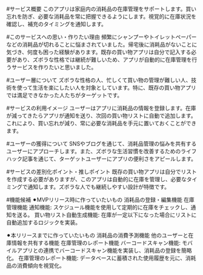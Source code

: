 #サービス概要
このアプリは家庭内の消耗品の在庫管理をサポートします。買い忘れを防ぎ、必要な消耗品を常に把握できるようにします。視覚的に在庫状況を確認し、補充のタイミングを通知します。

#このサービスへの思い・作りたい理由
頻繁にシャンプーやトイレットペーパーなどの消耗品が切れることに悩まされていました。帰宅後に消耗品がないことに気づき、何度も困った経験があります。既存の買い物アプリは自分で記入する必要があり、ズボラな性格では継続が難しいため、アプリが自動的に在庫管理を行うサービスを作りたいと思いました。

#ユーザー層について
ズボラな性格の人、忙しくて買い物の管理が難しい人、技術を使って生活を楽にしたい人を対象としています。特に、既存の買い物アプリでは満足できなかった人たちがターゲットです。

#サービスの利用イメージ
ユーザーはアプリに消耗品の情報を登録します。在庫が減ってきたらアプリが通知を送り、次回の買い物リストに自動で追加します。これにより、買い忘れが減り、常に必要な消耗品を手元に置いておくことができます。

#ユーザーの獲得について
SNSやブログを通じて、消耗品管理の悩みを共有するユーザーにアプローチします。また、ズボラな生活習慣を改善するためのライフハック記事を通じて、ターゲットユーザーにアプリの便利さをアピールします。

#サービスの差別化ポイント・推しポイント
既存の買い物アプリは自分でリストを作成する必要がありますが、このアプリは自動的に在庫を管理し、必要なタイミングで通知します。ズボラな人でも継続しやすい設計が特徴です。

#機能候補
⚫︎MVPリリース時に作っていたいもの
消耗品の登録・編集機能
在庫管理機能
通知機能: スケジュール機能を使用して定期的に在庫をチェックし、通知を送る。
買い物リスト自動生成機能: 在庫が一定以下になった場合にリストに自動追加するロジックを実装。

⚫︎本リリースまでに作っていたいもの
消耗品の消費予測機能
他のユーザーと在庫情報を共有する機能
在庫管理のレポート機能
バーコードスキャン機能: モバイルアプリとの連携でバーコードスキャン機能を実装し、消耗品の登録を簡略化。
在庫管理のレポート機能: データベースに蓄積された使用履歴を元に、消耗品の消費傾向を視覚化。
